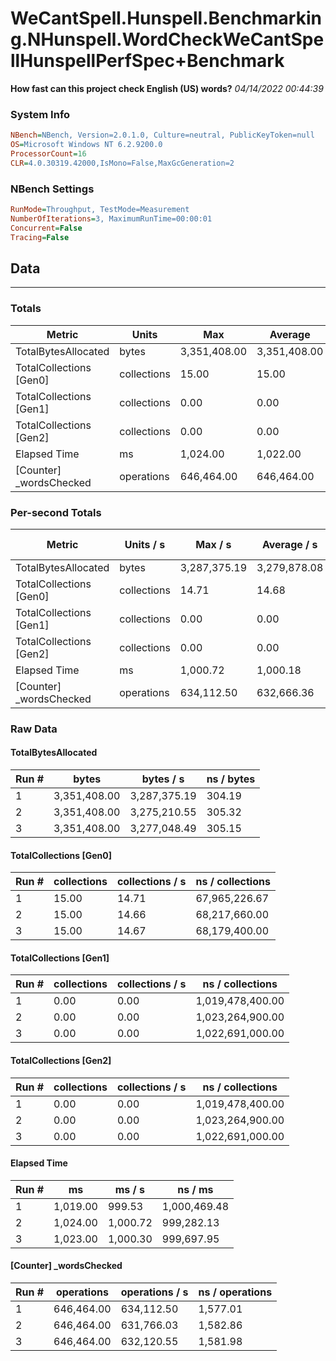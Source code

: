 ﻿# WeCantSpell.Hunspell.Benchmarking.NHunspell.WordCheckWeCantSpellHunspellPerfSpec+Benchmark
__How fast can this project check English (US) words?__
_04/14/2022 00:44:39_
### System Info
```ini
NBench=NBench, Version=2.0.1.0, Culture=neutral, PublicKeyToken=null
OS=Microsoft Windows NT 6.2.9200.0
ProcessorCount=16
CLR=4.0.30319.42000,IsMono=False,MaxGcGeneration=2
```

### NBench Settings
```ini
RunMode=Throughput, TestMode=Measurement
NumberOfIterations=3, MaximumRunTime=00:00:01
Concurrent=False
Tracing=False
```

## Data
-------------------

### Totals
|          Metric |           Units |             Max |         Average |             Min |          StdDev |
|---------------- |---------------- |---------------- |---------------- |---------------- |---------------- |
|TotalBytesAllocated |           bytes |    3,351,408.00 |    3,351,408.00 |    3,351,408.00 |            0.00 |
|TotalCollections [Gen0] |     collections |           15.00 |           15.00 |           15.00 |            0.00 |
|TotalCollections [Gen1] |     collections |            0.00 |            0.00 |            0.00 |            0.00 |
|TotalCollections [Gen2] |     collections |            0.00 |            0.00 |            0.00 |            0.00 |
|    Elapsed Time |              ms |        1,024.00 |        1,022.00 |        1,019.00 |            2.65 |
|[Counter] _wordsChecked |      operations |      646,464.00 |      646,464.00 |      646,464.00 |            0.00 |

### Per-second Totals
|          Metric |       Units / s |         Max / s |     Average / s |         Min / s |      StdDev / s |
|---------------- |---------------- |---------------- |---------------- |---------------- |---------------- |
|TotalBytesAllocated |           bytes |    3,287,375.19 |    3,279,878.08 |    3,275,210.55 |        6,557.40 |
|TotalCollections [Gen0] |     collections |           14.71 |           14.68 |           14.66 |            0.03 |
|TotalCollections [Gen1] |     collections |            0.00 |            0.00 |            0.00 |            0.00 |
|TotalCollections [Gen2] |     collections |            0.00 |            0.00 |            0.00 |            0.00 |
|    Elapsed Time |              ms |        1,000.72 |        1,000.18 |          999.53 |            0.60 |
|[Counter] _wordsChecked |      operations |      634,112.50 |      632,666.36 |      631,766.03 |        1,264.88 |

### Raw Data
#### TotalBytesAllocated
|           Run # |           bytes |       bytes / s |      ns / bytes |
|---------------- |---------------- |---------------- |---------------- |
|               1 |    3,351,408.00 |    3,287,375.19 |          304.19 |
|               2 |    3,351,408.00 |    3,275,210.55 |          305.32 |
|               3 |    3,351,408.00 |    3,277,048.49 |          305.15 |

#### TotalCollections [Gen0]
|           Run # |     collections | collections / s |ns / collections |
|---------------- |---------------- |---------------- |---------------- |
|               1 |           15.00 |           14.71 |   67,965,226.67 |
|               2 |           15.00 |           14.66 |   68,217,660.00 |
|               3 |           15.00 |           14.67 |   68,179,400.00 |

#### TotalCollections [Gen1]
|           Run # |     collections | collections / s |ns / collections |
|---------------- |---------------- |---------------- |---------------- |
|               1 |            0.00 |            0.00 |1,019,478,400.00 |
|               2 |            0.00 |            0.00 |1,023,264,900.00 |
|               3 |            0.00 |            0.00 |1,022,691,000.00 |

#### TotalCollections [Gen2]
|           Run # |     collections | collections / s |ns / collections |
|---------------- |---------------- |---------------- |---------------- |
|               1 |            0.00 |            0.00 |1,019,478,400.00 |
|               2 |            0.00 |            0.00 |1,023,264,900.00 |
|               3 |            0.00 |            0.00 |1,022,691,000.00 |

#### Elapsed Time
|           Run # |              ms |          ms / s |         ns / ms |
|---------------- |---------------- |---------------- |---------------- |
|               1 |        1,019.00 |          999.53 |    1,000,469.48 |
|               2 |        1,024.00 |        1,000.72 |      999,282.13 |
|               3 |        1,023.00 |        1,000.30 |      999,697.95 |

#### [Counter] _wordsChecked
|           Run # |      operations |  operations / s | ns / operations |
|---------------- |---------------- |---------------- |---------------- |
|               1 |      646,464.00 |      634,112.50 |        1,577.01 |
|               2 |      646,464.00 |      631,766.03 |        1,582.86 |
|               3 |      646,464.00 |      632,120.55 |        1,581.98 |


